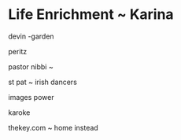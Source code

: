 # Life Enrichment ~ Karina

devin -garden

peritz

pastor nibbi ~

st pat ~ irish dancers

images power

karoke

thekey.com ~ home instead

